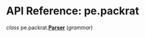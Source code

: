 
# API Reference: pe.packrat


*class* pe.packrat.**<a id="parser" href="#parser">Parser</a>**
(*grammar*)

